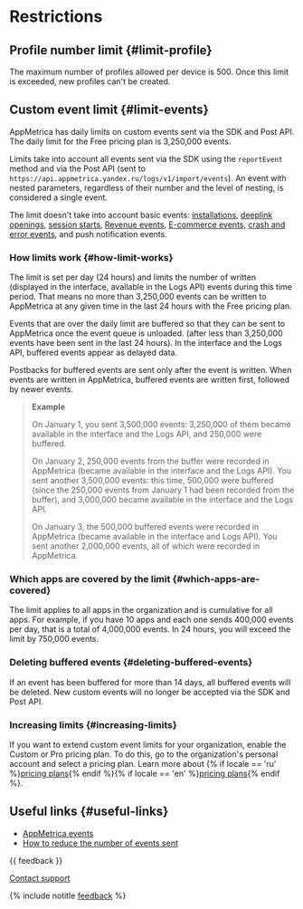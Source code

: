 # Restrictions

## Profile number limit {#limit-profile}

The maximum number of profiles allowed per device is 500. Once this limit is exceeded, new profiles can't be created.

## Custom event limit {#limit-events}

AppMetrica has daily limits on custom events sent via the SDK and Post API. The daily limit for the Free pricing plan is 3,250,000 events.

Limits take into account all events sent via the SDK using the `reportEvent` method and via the Post API (sent to `https://api.appmetrica.yandex.ru/logs/v1/import/events`). An event with nested parameters, regardless of their number and the level of nesting, is considered a single event.

The limit doesn't take into account basic events: [installations](../mobile-api/logs/endpoints.md#installations), [deeplink openings](../data-collection/deeplinks.md), [session starts](../mobile-api/logs/endpoints.md#sessions_starts), [Revenue events](../data-collection/about-revenue.md), [E-commerce events](../data-collection/about-ecommerce.md), [crash and error events](../data-collection/about-crashes-and-errors.md), and push notification events.

### How limits work {#how-limit-works}

The limit is set per day (24 hours) and limits the number of written (displayed in the interface, available in the Logs API) events during this time period. That means no more than 3,250,000 events can be written to AppMetrica at any given time in the last 24 hours with the Free pricing plan.

Events that are over the daily limit are buffered so that they can be sent to AppMetrica once the event queue is unloaded. (after less than 3,250,000 events have been sent in the last 24 hours). In the interface and the Logs API, buffered events appear as delayed data.

Postbacks for buffered events are sent only after the event is written. When events are written in AppMetrica, buffered events are written first, followed by newer events.

> **Example**
>
> On January 1, you sent 3,500,000 events: 3,250,000 of them became available in the interface and the Logs API, and 250,000 were buffered.
>
> On January 2, 250,000 events from the buffer were recorded in AppMetrica (became available in the interface and the Logs API). You sent another 3,500,000 events: this time, 500,000 were buffered (since the 250,000 events from January 1 had been recorded from the buffer), and 3,000,000 became available in the interface and the Logs API.
>
> On January 3, the 500,000 buffered events were recorded in AppMetrica (became available in the interface and Logs API). You sent another 2,000,000 events, all of which were recorded in AppMetrica.

### Which apps are covered by the limit {#which-apps-are-covered}

The limit applies to all apps in the organization and is cumulative for all apps. For example, if you have 10 apps and each one sends 400,000 events per day, that is a total of 4,000,000 events. In 24 hours, you will exceed the limit by 750,000 events.

### Deleting buffered events {#deleting-buffered-events}

If an event has been buffered for more than 14 days, all buffered events will be deleted. New custom events will no longer be accepted via the SDK and Post API.

### Increasing limits {#increasing-limits}

If you want to extend custom event limits for your organization, enable the Custom or Pro pricing plan. To do this, go to the organization's personal account and select a pricing plan. Learn more about {% if locale == 'ru' %}[pricing plans](pricing/ru-currency.md){% endif %}{% if locale == 'en' %}[pricing plans](pricing/uae-currency.md){% endif %}.

## Useful links {#useful-links}

- [AppMetrica events](../data-collection/about-events.md)
- [How to reduce the number of events sent](../troubleshooting/limit-events.md)

{{ feedback }}

<a href="../troubleshooting/feedback-new.html">
  <span class="button">Contact support</span>
</a>

{% include notitle [feedback](../_includes/feedback-button.md) %}

